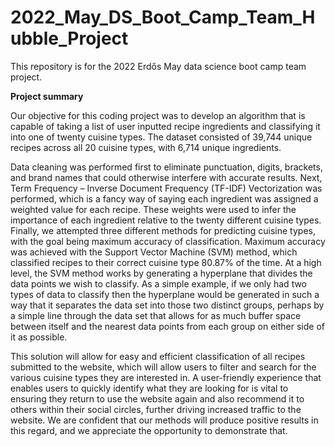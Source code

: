 # 2022_May_DS_Boot_Camp_Team_Hubble_Project
This repository is for the 2022 Erdős May data science boot camp team project.

**Project summary**  

Our objective for this coding project was to develop an algorithm that is capable of taking a list of user inputted recipe ingredients and classifying it into one of twenty cuisine types. The dataset consisted of 39,744 unique recipes across all 20 cuisine types, with 6,714 unique ingredients.  

Data cleaning was performed first to eliminate punctuation, digits, brackets, and brand names that could otherwise interfere with accurate results. Next, Term Frequency – Inverse Document Frequency (TF-IDF) Vectorization was performed, which is a fancy way of saying each ingredient was assigned a weighted value for each recipe. These weights were used to infer the importance of each ingredient relative to the twenty different cuisine types. Finally, we attempted three different methods for predicting cuisine types, with the goal being maximum accuracy of classification. Maximum accuracy was achieved with the Support Vector Machine (SVM) method, which classified recipes to their correct cuisine type 80.87% of the time. At a high level, the SVM method works by generating a hyperplane that divides the data points we wish to classify. As a simple example, if we only had two types of data to classify then the hyperplane would be generated in such a way that it separates the data set into those two distinct groups, perhaps by a simple line through the data set that allows for as much buffer space between itself and the nearest data points from each group on either side of it as possible.   

This solution will allow for easy and efficient classification of all recipes submitted to the website, which will allow users to filter and search for the various cuisine types they are interested in. A user-friendly experience that enables users to quickly identify what they are looking for is vital to ensuring they return to use the website again and also recommend it to others within their social circles, further driving increased traffic to the website. We are confident that our methods will produce positive results in this regard, and we appreciate the opportunity to demonstrate that.  
